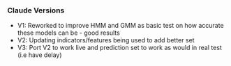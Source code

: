
### Claude Versions 
- V1: Reworked to improve HMM and GMM as basic test on how accurate these models can be - good results 
- V2: Updating indicators/features being used to add better set 
- V3: Port V2 to work live and prediction set to work as would in real test (i.e have delay)